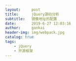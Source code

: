 ```yaml
---
layout:     post
title:      jQuery源码分析
subtitle:   镜像地址的配置
date:       2019-6-27 12:03:16
author:     gankai
header-img: img/webpack.jpg
catalog: true
tags:
    - jQuery
    - 开源框架
---
```










